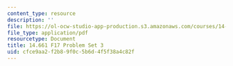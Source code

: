 ```yaml
---
content_type: resource
description: ''
file: https://ol-ocw-studio-app-production.s3.amazonaws.com/courses/14-661-labor-economics-i-fall-2017/cfce9aa2f2b89f0c5b6d4f5f38a4c82f_MIT14_661F17_pset3.pdf
file_type: application/pdf
resourcetype: Document
title: 14.661 F17 Problem Set 3
uid: cfce9aa2-f2b8-9f0c-5b6d-4f5f38a4c82f
---
```

